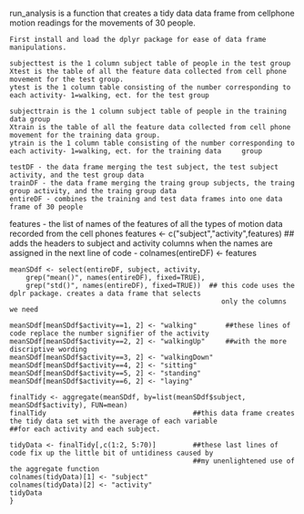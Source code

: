 run_analysis is a function that creates a tidy data data frame from cellphone motion readings for the movements of 30 people.
	
	First install and load the dplyr package for ease of data frame manipulations.
	
	subjecttest is the 1 column subject table of people in the test group
	Xtest is the table of all the feature data collected from cell phone movement for the test group.
	ytest is the 1 column table consisting of the number corresponding to each activity- 1=walking, ect. for the test group
	
	subjecttrain is the 1 column subject table of people in the training data group
	Xtrain is the table of all the feature data collected from cell phone movement for the training data group.
	ytrain is the 1 column table consisting of the number corresponding to each activity- 1=walking, ect. for the training data     group
	
	testDF - the data frame merging the test subject, the test subject activity, and the test group data
	trainDF - the data frame merging the traing group subjects, the traing group activity, and the traing group data
	entireDF - combines the training and test data frames into one data frame of 30 people
  
  features - the list of names of the features of all the types of motion data recorded from the cell phones
	features <- c("subject","activity",features) ## adds the headers to subject and activity columns when the names are
	assigned in the next line of code -
	colnames(entireDF) <- features 
	
	meanSDdf <- select(entireDF, subject, activity,
		grep("mean()", names(entireDF), fixed=TRUE),
		grep("std()", names(entireDF), fixed=TRUE))  ## this code uses the dplr package. creates a data frame that selects
		                                                only the columns we need
	
	meanSDdf[meanSDdf$activity==1, 2] <- "walking"       ##these lines of code replace the number signifier of the activity
	meanSDdf[meanSDdf$activity==2, 2] <- "walkingUp"     ##with the more discriptive wording   
	meanSDdf[meanSDdf$activity==3, 2] <- "walkingDown"
	meanSDdf[meanSDdf$activity==4, 2] <- "sitting"
	meanSDdf[meanSDdf$activity==5, 2] <- "standing"
	meanSDdf[meanSDdf$activity==6, 2] <- "laying"
	
	finalTidy <- aggregate(meanSDdf, by=list(meanSDdf$subject, meanSDdf$activity), FUN=mean)
	finalTidy                                    ##this data frame creates the tidy data set with the average of each variable                                                ##for each activity and each subject. 
	
	tidyData <- finalTidy[,c(1:2, 5:70)]         ##these last lines of code fix up the little bit of untidiness caused by
	                                             ##my unenlightened use of the aggregate function
	colnames(tidyData)[1] <- "subject"
	colnames(tidyData)[2] <- "activity"
	tidyData
	}
